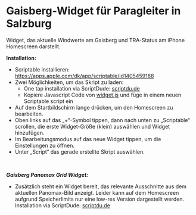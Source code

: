 # Gaisberg-Widget für Paragleiter in Salzburg
Widget, das aktuelle Windwerte am Gaisberg und TRA-Status am iPhone Homescreen darstellt.

**Installation:** 
- Scriptable installieren: https://apps.apple.com/dk/app/scriptable/id1405459188
- Zwei Möglichkeiten, um das Skript zu laden:
  - One tap installation via ScriptDude: [scriptdu.de](https://scriptdu.de?name=Gaisberg%20Widget&source=https%3A%2F%2Fgithub.com%2Fjrkager%2Ffff-gaisberg-widget%2Fraw%2Frefs%2Fheads%2Fmain%2Fwidget.js&docs=https%3A%2F%2Fgithub.com%2Fjrkager%2Ffff-gaisberg-widget%2Fblob%2Fmain%2FREADME.md)
  - Kopiere Javascript Code von [widget.js](https://raw.githubusercontent.com/jrkager/fff-gaisberg-widget/refs/heads/main/widget.js) und füge in einem neuen Scriptable script ein
- Auf dem Startbildschirm lange drücken, um den Homescreen zu bearbeiten.
- Oben links auf das „+“-Symbol tippen, dann nach unten zu „Scriptable“ scrollen, die erste Widget-Größe (klein) auswählen und Widget hinzufügen.
- Im Bearbeitungsmodus auf das neue Widget tippen, um die Einstellungen zu öffnen.
- Unter „Script“ das gerade erstellte Skript auswählen.

<br>

***Gaisberg Panomax Grid Widget:***
- Zusätzlich steht ein Widget bereit, das relevante Ausschnitte aus dem aktuellen Panomax-Bild anzeigt. Leider kann auf dem Homescreen aufgrund Speicherlimits nur eine low-res Version dargestellt werden. Installation via ScriptDude: [scriptdu.de](https://scriptdu.de?name=Gaisberg%20Panomax%20Grid&source=https%3A%2F%2Fraw.githubusercontent.com%2Fjrkager%2Ffff-gaisberg-widget%2Frefs%2Fheads%2Fmain%2Fpanomax-grid.js&docs=https%3A%2F%2Fgithub.com%2Fjrkager%2Ffff-gaisberg-widget%2Fblob%2Fmain%2FREADME.md)
